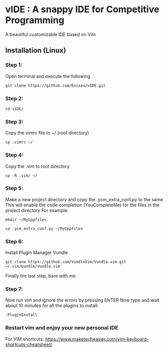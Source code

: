# vIDE : A snappy IDE for Competitive Programming
A beautiful customizable IDE based on Vim
  
## Installation (Linux)
### Step 1:
Open terminal and execute the following
```
git clone https://github.com/Enixes/vIDE.git 
```
### Step 2:
```
cd vIDE/
```
### Step 3:
Copy the vimrc file to ~/ (root directory)
```
cp .vimrc ~/
```
### Step 4:
Copy the .vim to root directory
```
cp -R .vim/ ~/
```
### Step 5:
Make a new project directory and copy the .ycm_extra_conf.py  to the same 
This will enable the code completion (YouCompleteMe) for the files in the project directory
For example:
```
mkdir ~/MyCppfiles
```
```
cp .ycm_extra_conf.py ~/MyCppfiles
```
### Step 6:
Install Plugin Manager Vundle
```
git clone https://github.com/VundleVim/Vundle.vim.git ~/.vim/bundle/Vundle.vim
```
Finally the last step, bare with me
### Step 7:
Now run vim and ignore the errors by pressing ENTER
Now type and wait about 10 minutes for all the plugins to install.
```
:PluginInstall
```
### Restart vim and enjoy your new personal IDE
For VIM shortcuts:
https://www.maketecheasier.com/vim-keyboard-shortcuts-cheatsheet/
